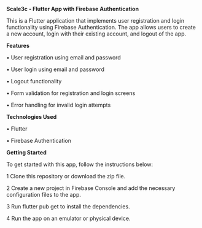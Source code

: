**Scale3c - Flutter App with Firebase Authentication**

This is a Flutter application that implements user registration and login functionality using Firebase Authentication.
The app allows users to create a new account, login with their existing account, and logout of the app.

**Features**

• User registration using email and password

• User login using email and password

• Logout functionality

• Form validation for registration and login screens

• Error handling for invalid login attempts


**Technologies Used**

• Flutter

• Firebase Authentication

**Getting Started**

To get started with this app, follow the instructions below:

1 Clone this repository or download the zip file.

2 Create a new project in Firebase Console and add the necessary configuration files to the app.

3 Run flutter pub get to install the dependencies.

4 Run the app on an emulator or physical device.

